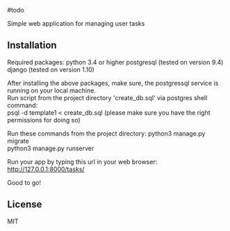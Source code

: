 #todo

Simple web application for managing user tasks

## Installation

Required packages:
python 3.4 or higher
postgresql (tested on version 9.4)
django (tested on version 1.10)

After installing the above packages, make sure, the postgressql service is running on your local machine.  
Run script from the project directory 'create_db.sql' via postgres shell command:  
psql -d template1 < create_db.sql (please make sure you have the right permissions for doing so)

Run these commands from the project directory:
python3 manage.py migrate  
python3 manage.py runserver

Run your app by typing this url in your web browser:
http://127.0.0.1:8000/tasks/

Good to go!

## License

MIT
